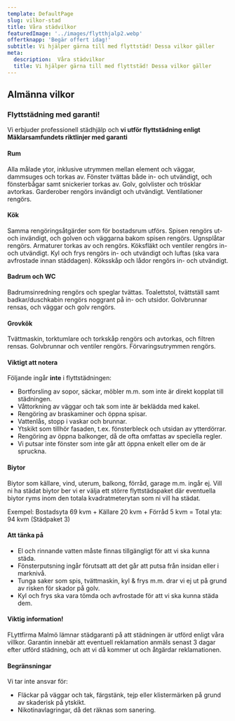 ```yaml
---
template: DefaultPage
slug: vilkor-stad
title: Våra städvilkor
featuredImage: '../images/flytthjalp2.webp'
offertknapp: 'Begär offert idag!'
subtitle: Vi hjälper gärna till med flyttstäd! Dessa vilkor gäller
meta:
  description:  Våra städvilkor
  title: Vi hjälper gärna till med flyttstäd! Dessa vilkor gäller
---
```

## Almänna vilkor

### Flyttstädning med garanti!

Vi erbjuder professionell städhjälp och **vi utför flyttstädning enligt Mäklarsamfundets riktlinjer med garanti**

#### Rum

Alla målade ytor, inklusive utrymmen mellan element och väggar, dammsuges och torkas av.
Fönster tvättas både in- och utvändigt, och fönsterbågar samt snickerier torkas av.
Golv, golvlister och trösklar avtorkas.
Garderober rengörs invändigt och utvändigt.
Ventilationer rengörs.

#### Kök

Samma rengöringsåtgärder som för bostadsrum utförs.
Spisen rengörs ut- och invändigt, och golven och väggarna bakom spisen rengörs.
Ugnsplåtar rengörs.
Armaturer torkas av och rengörs.
Köksfläkt och ventiler rengörs in- och utvändigt.
Kyl och frys rengörs in- och utvändigt och luftas (ska vara avfrostade innan städdagen).
Köksskåp och lådor rengörs in- och utvändigt.

#### Badrum och WC

Badrumsinredning rengörs och speglar tvättas.
Toalettstol, tvättställ samt badkar/duschkabin rengörs noggrant på in- och utsidor.
Golvbrunnar rensas, och väggar och golv rengörs.

#### Grovkök

Tvättmaskin, torktumlare och torkskåp rengörs och avtorkas, och filtren rensas.
Golvbrunnar och ventiler rengörs.
Förvaringsutrymmen rengörs.

#### Viktigt att notera

Följande ingår **inte** i flyttstädningen:

- Bortforsling av sopor, säckar, möbler m.m. som inte är direkt kopplat till städningen.
- Våttorkning av väggar och tak som inte är beklädda med kakel.
- Rengöring av braskaminer och öppna spisar.
- Vattenlås, stopp i vaskar och brunnar.
- Ytskikt som tillhör fasaden, t.ex. fönsterbleck och utsidan av ytterdörrar.
- Rengöring av öppna balkonger, då de ofta omfattas av speciella regler.
- Vi putsar inte fönster som inte går att öppna enkelt eller om de är spruckna.

#### Biytor

Biytor som källare, vind, uterum, balkong, förråd, garage m.m. ingår ej. Vill ni ha städat biytor ber vi er välja ett större flyttstädspaket där eventuella biytor ryms inom den totala kvadratmeterytan som ni vill ha städat.

Exempel: Bostadsyta 69 kvm + Källare 20 kvm + Förråd 5 kvm = Total yta: 94 kvm (Städpaket 3)

#### Att tänka på

- El och rinnande vatten måste finnas tillgängligt för att vi ska kunna städa.
- Fönsterputsning ingår förutsatt att det går att putsa från insidan eller i marknivå.
- Tunga saker som spis, tvättmaskin, kyl & frys m.m. drar vi ej ut på grund av risken för skador på golv.
- Kyl och frys ska vara tömda och avfrostade för att vi ska kunna städa dem.

#### Viktig information!

FLyttfirma Malmö lämnar städgaranti på att städningen är utförd enligt våra villkor. Garantin innebär att eventuell reklamation anmäls senast 3 dagar efter utförd städning, och att vi då kommer ut och åtgärdar reklamationen.

#### Begränsningar

Vi tar inte ansvar för:

- Fläckar på väggar och tak, färgstänk, tejp eller klistermärken på grund av skaderisk på ytskikt.
- Nikotinavlagringar, då det räknas som sanering.